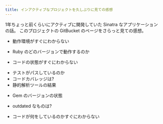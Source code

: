 ```yaml
---
title: インアクティブなプロジェクトを久しぶりに見ての感想
---
```


1年ちょっと前くらいにアクティブに開発していた Sinatra なアプリケーションの話。
このプロジェクトの GitBucket のページをさらっと見ての感想。

* 動作環境がすぐにわからない
 - Ruby のどのバージョンで動作するのか
* コードの状態がすぐにわからない
 - テストがパスしているのか
 - コードカバレッジは?
 - 静的解析ツールの結果
* Gem のバージョンの状態
 - outdated なものは?
* コードが何をしているのかすぐにわからない
